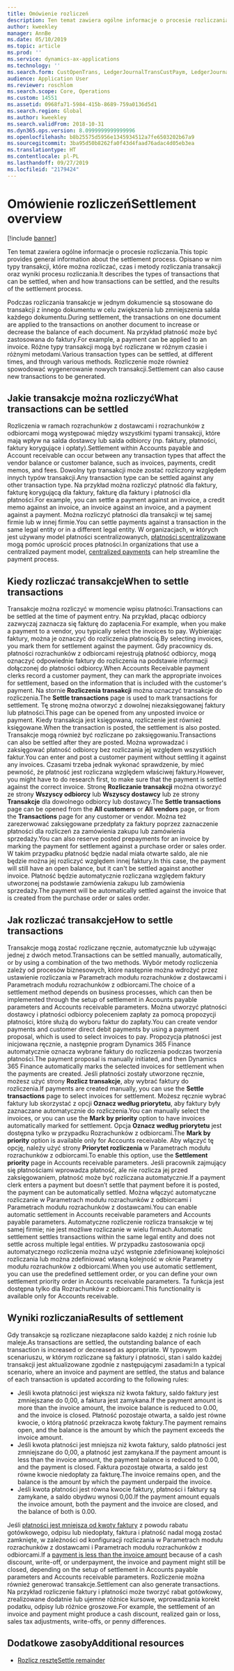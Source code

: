 ```yaml
---
title: Omówienie rozliczeń
description: Ten temat zawiera ogólne informacje o procesie rozliczania. Opisano w nim typy transakcji, które można rozliczać, czas i metody rozliczania transakcji oraz wyniki procesu rozliczania.
author: kweekley
manager: AnnBe
ms.date: 05/10/2019
ms.topic: article
ms.prod: ''
ms.service: dynamics-ax-applications
ms.technology: ''
ms.search.form: CustOpenTrans, LedgerJournalTransCustPaym, LedgerJournalTransVendPaym, VendOpenTrans
audience: Application User
ms.reviewer: roschlom
ms.search.scope: Core, Operations
ms.custom: 14551
ms.assetid: 0968fa71-5984-415b-8689-759a0136d5d1
ms.search.region: Global
ms.author: kweekley
ms.search.validFrom: 2018-10-31
ms.dyn365.ops.version: 8.0999999999999996
ms.openlocfilehash: b8b25575d5956e1345934512a7fe6503202b67a9
ms.sourcegitcommit: 3ba95d50b8262fa0f43d4faad76adac4d05eb3ea
ms.translationtype: HT
ms.contentlocale: pl-PL
ms.lasthandoff: 09/27/2019
ms.locfileid: "2179424"
---
```

# <a name="settlement-overview"></a><span data-ttu-id="38a2b-104">Omówienie rozliczeń</span><span class="sxs-lookup"><span data-stu-id="38a2b-104">Settlement overview</span></span>

[!include [banner](../includes/banner.md)]

<span data-ttu-id="38a2b-105">Ten temat zawiera ogólne informacje o procesie rozliczania.</span><span class="sxs-lookup"><span data-stu-id="38a2b-105">This topic provides general information about the settlement process.</span></span> <span data-ttu-id="38a2b-106">Opisano w nim typy transakcji, które można rozliczać, czas i metody rozliczania transakcji oraz wyniki procesu rozliczania.</span><span class="sxs-lookup"><span data-stu-id="38a2b-106">It describes the types of transactions that can be settled, when and how transactions can be settled, and the results of the settlement process.</span></span>

<span data-ttu-id="38a2b-107">Podczas rozliczania transakcje w jednym dokumencie są stosowane do transakcji z innego dokumentu w celu zwiększenia lub zmniejszenia salda każdego dokumentu.</span><span class="sxs-lookup"><span data-stu-id="38a2b-107">During settlement, the transactions on one document are applied to the transactions on another document to increase or decrease the balance of each document.</span></span> <span data-ttu-id="38a2b-108">Na przykład płatność może być zastosowana do faktury.</span><span class="sxs-lookup"><span data-stu-id="38a2b-108">For example, a payment can be applied to an invoice.</span></span> <span data-ttu-id="38a2b-109">Różne typy transakcji mogą być rozliczane w różnym czasie i różnymi metodami.</span><span class="sxs-lookup"><span data-stu-id="38a2b-109">Various transaction types can be settled, at different times, and through various methods.</span></span> <span data-ttu-id="38a2b-110">Rozliczenie może również spowodować wygenerowanie nowych transakcji.</span><span class="sxs-lookup"><span data-stu-id="38a2b-110">Settlement can also cause new transactions to be generated.</span></span>

## <a name="what-transactions-can-be-settled"></a><span data-ttu-id="38a2b-111">Jakie transakcje można rozliczyć</span><span class="sxs-lookup"><span data-stu-id="38a2b-111">What transactions can be settled</span></span>
<span data-ttu-id="38a2b-112">Rozliczenia w ramach rozrachunków z dostawcami i rozrachunków z odbiorcami mogą występować między wszystkimi typami transakcji, które mają wpływ na salda dostawcy lub salda odbiorcy (np. faktury, płatności, faktury korygujące i opłaty).</span><span class="sxs-lookup"><span data-stu-id="38a2b-112">Settlement within Accounts payable and Account receivable can occur between any transaction types that affect the vendor balance or customer balance, such as invoices, payments, credit memos, and fees.</span></span> <span data-ttu-id="38a2b-113">Dowolny typ transakcji może zostać rozliczony względem innych typów transakcji.</span><span class="sxs-lookup"><span data-stu-id="38a2b-113">Any transaction type can be settled against any other transaction type.</span></span> <span data-ttu-id="38a2b-114">Na przykład można rozliczyć płatność dla faktury, fakturę korygującą dla faktury, fakturę dla faktury i płatności dla płatności.</span><span class="sxs-lookup"><span data-stu-id="38a2b-114">For example, you can settle a payment against an invoice, a credit memo against an invoice, an invoice against an invoice, and a payment against a payment.</span></span> <span data-ttu-id="38a2b-115">Można rozliczyć płatności dla transakcji w tej samej firmie lub w innej firmie.</span><span class="sxs-lookup"><span data-stu-id="38a2b-115">You can settle payments against a transaction in the same legal entity or in a different legal entity.</span></span> <span data-ttu-id="38a2b-116">W organizacjach, w których jest używany model płatności scentralizowanych, [płatności scentralizowane](set-up-centralized-payments.md) mogą pomóc uprościć proces płatności.</span><span class="sxs-lookup"><span data-stu-id="38a2b-116">In organizations that use a centralized payment model, [centralized payments](set-up-centralized-payments.md) can help streamline the payment process.</span></span>

## <a name="when-to-settle-transactions"></a><span data-ttu-id="38a2b-117">Kiedy rozliczać transakcje</span><span class="sxs-lookup"><span data-stu-id="38a2b-117">When to settle transactions</span></span>
<span data-ttu-id="38a2b-118">Transakcje można rozliczyć w momencie wpisu płatności.</span><span class="sxs-lookup"><span data-stu-id="38a2b-118">Transactions can be settled at the time of payment entry.</span></span> <span data-ttu-id="38a2b-119">Na przykład, płacąc odbiorcy zazwyczaj zaznacza się fakturę do zapłacenia.</span><span class="sxs-lookup"><span data-stu-id="38a2b-119">For example, when you make a payment to a vendor, you typically select the invoices to pay.</span></span> <span data-ttu-id="38a2b-120">Wybierając faktury, można je oznaczyć do rozliczenia płatnością.</span><span class="sxs-lookup"><span data-stu-id="38a2b-120">By selecting invoices, you mark them for settlement against the payment.</span></span> <span data-ttu-id="38a2b-121">Gdy pracownicy ds. płatności rozrachunków z odbiorcami rejestrują płatność odbiorcy, mogą oznaczyć odpowiednie faktury do rozliczenia na podstawie informacji dołączonej do płatności odbiorcy.</span><span class="sxs-lookup"><span data-stu-id="38a2b-121">When Accounts Receivable payment clerks record a customer payment, they can mark the appropriate invoices for settlement, based on the information that is included with the customer's payment.</span></span> <span data-ttu-id="38a2b-122">Na stornie **Rozliczenia transakcji** można oznaczyć transakcje do rozliczenia.</span><span class="sxs-lookup"><span data-stu-id="38a2b-122">The **Settle transactions** page is used to mark transactions for settlement.</span></span> <span data-ttu-id="38a2b-123">Tę stronę można otworzyć z dowolnej niezaksięgowanej faktury lub płatności.</span><span class="sxs-lookup"><span data-stu-id="38a2b-123">This page can be opened from any unposted invoice or payment.</span></span> <span data-ttu-id="38a2b-124">Kiedy transakcja jest księgowana, rozliczenie jest również księgowane.</span><span class="sxs-lookup"><span data-stu-id="38a2b-124">When the transaction is posted, the settlement is also posted.</span></span> <span data-ttu-id="38a2b-125">Transakcje mogą również być rozliczane po zaksięgowaniu.</span><span class="sxs-lookup"><span data-stu-id="38a2b-125">Transactions can also be settled after they are posted.</span></span> <span data-ttu-id="38a2b-126">Można wprowadzać i zaksięgować płatność odbiorcy bez rozliczania jej względem wszystkich faktur.</span><span class="sxs-lookup"><span data-stu-id="38a2b-126">You can enter and post a customer payment without settling it against any invoices.</span></span> <span data-ttu-id="38a2b-127">Czasami trzeba jednak wykonać sprawdzenie, by mieć pewność, że płatność jest rozliczana względem właściwej faktury.</span><span class="sxs-lookup"><span data-stu-id="38a2b-127">However, you might have to do research first, to make sure that the payment is settled against the correct invoice.</span></span> <span data-ttu-id="38a2b-128">Stronę **Rozliczanie transakcji** można otworzyć ze strony **Wszyscy odbiorcy** lub **Wszyscy dostawcy** lub ze strony **Transakcje** dla dowolnego odbiorcy lub dostawcy.</span><span class="sxs-lookup"><span data-stu-id="38a2b-128">The **Settle transactions** page can be opened from the **All customers** or **All vendors** page, or from the **Transactions** page for any customer or vendor.</span></span> <span data-ttu-id="38a2b-129">Można też zarezerwować zaksięgowane przedpłaty za faktury poprzez zaznaczenie płatności dla rozliczeń za zamówienia zakupu lub zamówienia sprzedaży.</span><span class="sxs-lookup"><span data-stu-id="38a2b-129">You can also reserve posted prepayments for an invoice by marking the payment for settlement against a purchase order or sales order.</span></span> <span data-ttu-id="38a2b-130">W takim przypadku płatność będzie nadal miała otwarte saldo, ale nie będzie można jej rozliczyć względem innej faktury.</span><span class="sxs-lookup"><span data-stu-id="38a2b-130">In this case, the payment will still have an open balance, but it can't be settled against another invoice.</span></span> <span data-ttu-id="38a2b-131">Płatność będzie automatycznie rozliczana względem faktury utworzonej na podstawie zamówienia zakupu lub zamówienia sprzedaży.</span><span class="sxs-lookup"><span data-stu-id="38a2b-131">The payment will be automatically settled against the invoice that is created from the purchase order or sales order.</span></span>

## <a name="how-to-settle-transactions"></a><span data-ttu-id="38a2b-132">Jak rozliczać transakcje</span><span class="sxs-lookup"><span data-stu-id="38a2b-132">How to settle transactions</span></span>
<span data-ttu-id="38a2b-133">Transakcje mogą zostać rozliczane ręcznie, automatycznie lub używając jednej z dwóch metod.</span><span class="sxs-lookup"><span data-stu-id="38a2b-133">Transactions can be settled manually, automatically, or by using a combination of the two methods.</span></span> <span data-ttu-id="38a2b-134">Wybór metody rozliczenia zależy od procesów biznesowych, które następnie można wdrożyć przez ustawienie rozliczania w Parametrach modułu rozrachunków z dostawcami i Parametrach modułu rozrachunków z odbiorcami.</span><span class="sxs-lookup"><span data-stu-id="38a2b-134">The choice of a settlement method depends on business processes, which can then be implemented through the setup of settlement in Accounts payable parameters and Accounts receivable parameters.</span></span> <span data-ttu-id="38a2b-135">Można utworzyć płatności dostawcy i płatności odbiorcy poleceniem zapłaty za pomocą propozycji płatności, które służą do wyboru faktur do zapłaty.</span><span class="sxs-lookup"><span data-stu-id="38a2b-135">You can create vendor payments and customer direct debit payments by using a payment proposal, which is used to select invoices to pay.</span></span> <span data-ttu-id="38a2b-136">Propozycja płatności jest inicjowana ręcznie, a następnie program Dynamics 365 Finance automatycznie oznacza wybrane faktury do rozliczenia podczas tworzenia płatności.</span><span class="sxs-lookup"><span data-stu-id="38a2b-136">The payment proposal is manually initiated, and then Dynamics 365 Finance automatically marks the selected invoices for settlement when the payments are created.</span></span> <span data-ttu-id="38a2b-137">Jeśli płatności zostały utworzone ręcznie, możesz użyć strony **Rozlicz transakcje**, aby wybrać faktury do rozliczenia.</span><span class="sxs-lookup"><span data-stu-id="38a2b-137">If payments are created manually, you can use the **Settle transactions** page to select invoices for settlement.</span></span> <span data-ttu-id="38a2b-138">Możesz ręcznie wybrać faktury lub skorzystać z opcji **Oznacz według priorytetu**, aby faktury były zaznaczane automatycznie do rozliczenia.</span><span class="sxs-lookup"><span data-stu-id="38a2b-138">You can manually select the invoices, or you can use the **Mark by priority** option to have invoices automatically marked for settlement.</span></span> <span data-ttu-id="38a2b-139">Opcja **Oznacz według priorytetu** jest dostępna tylko w przypadku Rozrachunków z odbiorcami.</span><span class="sxs-lookup"><span data-stu-id="38a2b-139">The **Mark by priority** option is available only for Accounts receivable.</span></span> <span data-ttu-id="38a2b-140">Aby włączyć tę opcję, należy użyć strony **Priorytet rozliczenia** w Parametrach modułu rozrachunków z odbiorcami.</span><span class="sxs-lookup"><span data-stu-id="38a2b-140">To enable this option, use the **Settlement priority** page in Accounts receivable parameters.</span></span> <span data-ttu-id="38a2b-141">Jeśli pracownik zajmujący się płatnościami wprowadza płatność, ale nie rozlicza jej przed zaksięgowaniem, płatność może być rozliczana automatycznie.</span><span class="sxs-lookup"><span data-stu-id="38a2b-141">If a payment clerk enters a payment but doesn’t settle that payment before it is posted, the payment can be automatically settled.</span></span> <span data-ttu-id="38a2b-142">Można włączyć automatyczne rozliczanie w Parametrach modułu rozrachunków z odbiorcami i Parametrach modułu rozrachunków z dostawcami.</span><span class="sxs-lookup"><span data-stu-id="38a2b-142">You can enable automatic settlement in Accounts receivable parameters and Accounts payable parameters.</span></span> <span data-ttu-id="38a2b-143">Automatyczne rozliczenie rozlicza transakcje w tej samej firmie; nie jest możliwe rozliczanie w wielu firmach.</span><span class="sxs-lookup"><span data-stu-id="38a2b-143">Automatic settlement settles transactions within the same legal entity and does not settle across multiple legal entities.</span></span> <span data-ttu-id="38a2b-144">W przypadku zastosowania opcji automatycznego rozliczenia można użyć wstępnie zdefiniowanej kolejności rozliczania lub można zdefiniować własną kolejność w oknie Parametry modułu rozrachunków z odbiorcami.</span><span class="sxs-lookup"><span data-stu-id="38a2b-144">When you use automatic settlement, you can use the predefined settlement order, or you can define your own settlement priority order in Accounts receivable parameters.</span></span> <span data-ttu-id="38a2b-145">Ta funkcja jest dostępna tylko dla Rozrachunków z odbiorcami.</span><span class="sxs-lookup"><span data-stu-id="38a2b-145">This functionality is available only for Accounts receivable.</span></span>

## <a name="results-of-settlement"></a><span data-ttu-id="38a2b-146">Wyniki rozliczania</span><span class="sxs-lookup"><span data-stu-id="38a2b-146">Results of settlement</span></span>
<span data-ttu-id="38a2b-147">Gdy transakcje są rozliczane niezapłacone saldo każdej z nich rośnie lub maleje.</span><span class="sxs-lookup"><span data-stu-id="38a2b-147">As transactions are settled, the outstanding balance of each transaction is increased or decreased as appropriate.</span></span> <span data-ttu-id="38a2b-148">W typowym scenariuszu, w którym rozliczane są faktury i płatności, stan i saldo każdej transakcji jest aktualizowane zgodnie z następującymi zasadami:</span><span class="sxs-lookup"><span data-stu-id="38a2b-148">In a typical scenario, where an invoice and payment are settled, the status and balance of each transaction is updated according to the following rules:</span></span>

-   <span data-ttu-id="38a2b-149">Jeśli kwota płatności jest większa niż kwota faktury, saldo faktury jest zmniejszane do 0,00, a faktura jest zamykana.</span><span class="sxs-lookup"><span data-stu-id="38a2b-149">If the payment amount is more than the invoice amount, the invoice balance is reduced to 0.00, and the invoice is closed.</span></span> <span data-ttu-id="38a2b-150">Płatność pozostaje otwarta, a saldo jest równe kwocie, o którą płatność przekracza kwotę faktury.</span><span class="sxs-lookup"><span data-stu-id="38a2b-150">The payment remains open, and the balance is the amount by which the payment exceeds the invoice amount.</span></span>
-   <span data-ttu-id="38a2b-151">Jeśli kwota płatności jest mniejsza niż kwota faktury, saldo płatności jest zmniejszane do 0,00, a płatność jest zamykana.</span><span class="sxs-lookup"><span data-stu-id="38a2b-151">If the payment amount is less than the invoice amount, the payment balance is reduced to 0.00, and the payment is closed.</span></span> <span data-ttu-id="38a2b-152">Faktura pozostaje otwarta, a saldo jest równe kwocie niedopłaty za fakturę.</span><span class="sxs-lookup"><span data-stu-id="38a2b-152">The invoice remains open, and the balance is the amount by which the payment underpaid the invoice.</span></span>
-   <span data-ttu-id="38a2b-153">Jeśli kwota płatności jest równa kwocie faktury, płatności i faktury są zamykane, a saldo obydwu wynosi 0,00.</span><span class="sxs-lookup"><span data-stu-id="38a2b-153">If the payment amount equals the invoice amount, both the payment and the invoice are closed, and the balance of both is 0.00.</span></span>

<span data-ttu-id="38a2b-154">Jeśli [płatności jest mniejsza od kwoty faktury](../accounts-payable/vendor-payments-partial-amount.md) z powodu rabatu gotówkowego, odpisu lub niedopłaty, faktura i płatność nadal mogą zostać zamknięte, w zależności od konfiguracji rozliczania w Parametrach modułu rozrachunków z dostawcami i Parametrach modułu rozrachunków z odbiorcami.</span><span class="sxs-lookup"><span data-stu-id="38a2b-154">If a [payment is less than the invoice amount](../accounts-payable/vendor-payments-partial-amount.md) because of a cash discount, write-off, or underpayment, the invoice and payment might still be closed, depending on the setup of settlement in Accounts payable parameters and Accounts receivable parameters.</span></span> <span data-ttu-id="38a2b-155">Rozliczenie można również generować transakcje.</span><span class="sxs-lookup"><span data-stu-id="38a2b-155">Settlement can also generate transactions.</span></span> <span data-ttu-id="38a2b-156">Na przykład rozliczenie faktury i płatności może tworzyć rabat gotówkowy, zrealizowane dodatnie lub ujemne różnice kursowe, wprowadzania korekt podatku, odpisy lub różnice groszowe.</span><span class="sxs-lookup"><span data-stu-id="38a2b-156">For example, the settlement of an invoice and payment might produce a cash discount, realized gain or loss, sales tax adjustments, write-offs, or penny differences.</span></span>


## <a name="additional-resources"></a><span data-ttu-id="38a2b-157">Dodatkowe zasoby</span><span class="sxs-lookup"><span data-stu-id="38a2b-157">Additional resources</span></span>
- [<span data-ttu-id="38a2b-158">Rozlicz resztę</span><span class="sxs-lookup"><span data-stu-id="38a2b-158">Settle remainder</span></span>](settle-remainder.md)

